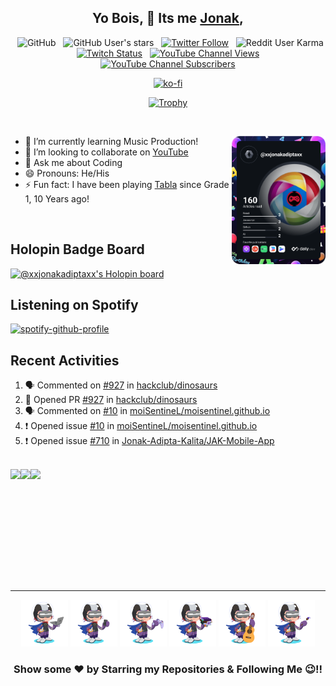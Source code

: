 <div align='center'>

## Yo Bois, 🤘 Its me <a href="https://jonakadiptakalita.vercel.app" target="_blank">Jonak</a>,

&nbsp; ![GitHub](https://img.shields.io/github/followers/Jonak-Adipta-Kalita?label=Follow%20Me%21%21&style=for-the-badge&logo=Github)
&nbsp; ![GitHub User's stars](https://img.shields.io/github/stars/Jonak-Adipta-Kalita?style=for-the-badge&logo=Github)
&nbsp; [![Twitter Follow](https://img.shields.io/twitter/follow/AdiptaJonak?style=for-the-badge&logo=Twitter)](https://twitter.com/AdiptaJonak)
&nbsp; ![Reddit User Karma](https://img.shields.io/reddit/user-karma/combined/BeastNight_TV?style=for-the-badge&logo=Reddit)
&nbsp; [![Twitch Status](https://img.shields.io/twitch/status/xxJonakAdiptaxx?style=for-the-badge&logo=Twitch)](https://www.twitch.tv/xxjonakadiptaxx)
&nbsp; [![YouTube Channel Views](https://img.shields.io/youtube/channel/views/UC6IPfVhkqfcfBZCko6Q9mnQ?style=for-the-badge&logo=Youtube)][youtube]
&nbsp; [![YouTube Channel Subscribers](https://img.shields.io/youtube/channel/subscribers/UC6IPfVhkqfcfBZCko6Q9mnQ?style=for-the-badge&logo=Youtube)][youtube]

[![ko-fi](https://ko-fi.com/img/githubbutton_sm.svg)](https://ko-fi.com/xxjonakadiptaxx)

[![Trophy](https://github-profile-trophy.vercel.app/?username=Jonak-Adipta-Kalita&theme=juicyfresh&no-frame=true&title=Commit,Stars,Repositories,Followers,Issues,PullRequest)](https://github.com/ryo-ma/github-profile-trophy)

</div>

<br />

<a href="https://app.daily.dev/xxJonakAdiptaxx"><img src="https://github.com/Jonak-Adipta-Kalita/Jonak-Adipta-Kalita/blob/main/images/devcard.svg" width="150" alt="Jonak Adipta Kalita's Dev Card" align='right'/></a>

-   🌱 I’m currently learning Music Production!
-   👯 I’m looking to collaborate on [YouTube](https://www.youtube.com/)
-   💬 Ask me about Coding
-   😄 Pronouns: He/His
-   ⚡ Fun fact: I have been playing [Tabla](https://en.wikipedia.org/wiki/Tabla) since Grade 1, 10 Years ago!

<br />

## Holopin Badge Board

[![@xxjonakadiptaxx's Holopin board](https://holopin.io/api/user/board?user=xxjonakadiptaxx)](https://holopin.io/@xxjonakadiptaxx)

## Listening on Spotify

[![spotify-github-profile](https://spotify-github-profile.vercel.app/api/view?uid=31cypdycu52u6rj3bsfcldmqrlji&cover_image=true&theme=novatorem)](https://spotify-github-profile.vercel.app/api/view?uid=31cypdycu52u6rj3bsfcldmqrlji&redirect=true)

## Recent Activities

<!--START_SECTION:activity-->

1. 🗣 Commented on [#927](https://github.com/hackclub/dinosaurs/pull/927#issuecomment-1951401221) in [hackclub/dinosaurs](https://github.com/hackclub/dinosaurs)
2. 💪 Opened PR [#927](https://github.com/hackclub/dinosaurs/pull/927) in [hackclub/dinosaurs](https://github.com/hackclub/dinosaurs)
3. 🗣 Commented on [#10](https://github.com/moiSentineL/moisentinel.github.io/issues/10#issuecomment-1945261915) in [moiSentineL/moisentinel.github.io](https://github.com/moiSentineL/moisentinel.github.io)
4. ❗ Opened issue [#10](https://github.com/moiSentineL/moisentinel.github.io/issues/10) in [moiSentineL/moisentinel.github.io](https://github.com/moiSentineL/moisentinel.github.io)
5. ❗ Opened issue [#710](https://github.com/Jonak-Adipta-Kalita/JAK-Mobile-App/issues/710) in [Jonak-Adipta-Kalita/JAK-Mobile-App](https://github.com/Jonak-Adipta-Kalita/JAK-Mobile-App)

<!--END_SECTION:activity-->

<br />

<div align='center'>
	<div style="display: flex;">
		<img height="180em" src="https://github-readme-stats.vercel.app/api?username=Jonak-Adipta-Kalita&show_icons=true&hide_border=true&theme=cobalt&count_private=true" />
		<img height="180em" src="https://github-readme-stats.vercel.app/api/top-langs/?username=Jonak-Adipta-Kalita&layout=compact&theme=cobalt&show_icons=true&hide_border=true&langs_count=6" />
		<img height="180em" src="https://github-readme-streak-stats.herokuapp.com/?user=Jonak-Adipta-Kalita&theme=dark&hide_border=true&fire=EB5454&background=193549" />
	</div>
</div>

<hr/>

<div align="center">

<img height="75" width="75" src="https://github.com/Jonak-Adipta-Kalita/Jonak-Adipta-Kalita/blob/main/images/octocat/laptop.png?raw=true" alt="laptop" />
<img height="75" width="75" src="https://github.com/Jonak-Adipta-Kalita/Jonak-Adipta-Kalita/blob/main/images/octocat/mobile.png?raw=true" alt="mobile" />
<img height="75" width="75" src="https://github.com/Jonak-Adipta-Kalita/Jonak-Adipta-Kalita/blob/main/images/octocat/gaming.png?raw=true" alt="gaming" />
<img height="75" width="75" src="https://github.com/Jonak-Adipta-Kalita/Jonak-Adipta-Kalita/blob/main/images/octocat/books.png?raw=true" alt="books" />
<img height="75" width="75" src="https://github.com/Jonak-Adipta-Kalita/Jonak-Adipta-Kalita/blob/main/images/octocat/guitar.png?raw=true" alt="guitar" />
<img height="75" width="75" src="https://github.com/Jonak-Adipta-Kalita/Jonak-Adipta-Kalita/blob/main/images/octocat/painting.png?raw=true" alt="painting" />

### Show some ❤️ by Starring my Repositories & Following Me 😉!!

</div>

[website]: https://jonakadiptakalita.vercel.app/
[youtube]: https://www.youtube.com/@beastnighttv
